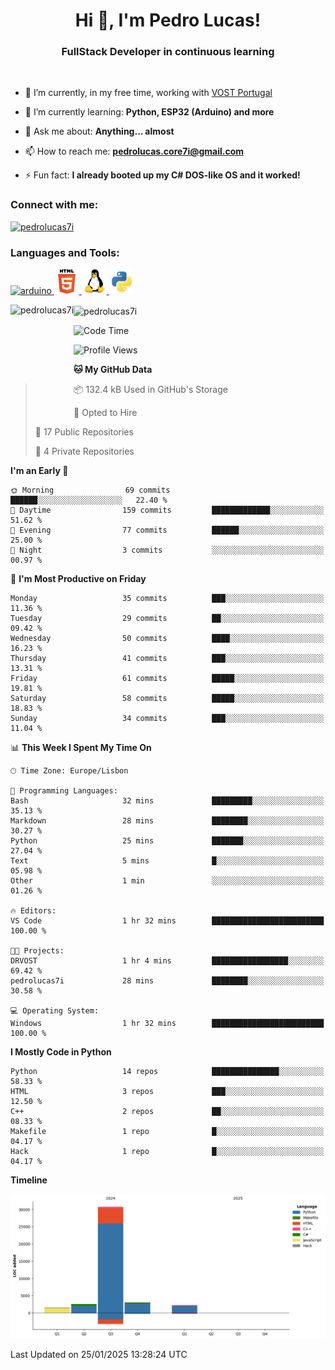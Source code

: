 <h1 align="center">Hi 👋, I'm Pedro Lucas!</h1>
<h3 align="center">FullStack Developer in continuous learning</h3>
<br>

- 🔭 I’m currently, in my free time, working with [VOST Portugal](https://github.com/vostpt) 

- 🌱 I’m currently learning: **Python, ESP32 (Arduino) and more**

- 💬 Ask me about: **Anything... almost**

- 📫 How to reach me: **pedrolucas.core7i@gmail.com**

- ⚡ Fun fact: **I already booted up my C# DOS-like OS and it worked!**

<h3 align="left">Connect with me:</h3>
<p align="left">
    <div display="flex">
        <p align="left"> <a href="https://twitter.com/pedrolucas7i" target="blank"><img src="https://img.shields.io/twitter/follow/pedrolucas7i?logo=twitter&style=for-the-badge" alt="pedrolucas7i" /></a> </p>
    </div>
</p>
<h3 align="left">Languages and Tools:</h3>
<p align="left"> <a href="https://www.arduino.cc/" target="_blank" rel="noreferrer"> <img src="https://cdn.worldvectorlogo.com/logos/arduino-1.svg" alt="arduino" width="40" height="40"/> </a> <a href="https://www.w3.org/html/" target="_blank" rel="noreferrer"> <img src="https://raw.githubusercontent.com/devicons/devicon/master/icons/html5/html5-original-wordmark.svg" alt="html5" width="40" height="40"/> </a> <a href="https://www.linux.org/" target="_blank" rel="noreferrer"> <img src="https://raw.githubusercontent.com/devicons/devicon/master/icons/linux/linux-original.svg" alt="linux" width="40" height="40"/> </a> <a href="https://www.python.org" target="_blank" rel="noreferrer"> <img src="https://raw.githubusercontent.com/devicons/devicon/master/icons/python/python-original.svg" alt="python" width="40" height="40"/> </a> </p>

<p><img align="left" height="194px" src="https://github-readme-stats.vercel.app/api/top-langs?username=pedrolucas7i&show_icons=true&theme=tokyonight&locale=en&layout=compact" alt="pedrolucas7i" /></p><img height="194px" align="center" src="https://github-readme-stats.vercel.app/api?username=pedrolucas7i&show_icons=true&theme=tokyonight&locale=en" alt="pedrolucas7i" />

<!--START_SECTION:waka-->
![Code Time](http://img.shields.io/badge/Code%20Time-4%20hrs%2019%20mins-blue)

![Profile Views](http://img.shields.io/badge/Profile%20Views-224-blue)

**🐱 My GitHub Data** 

> 📦 132.4 kB Used in GitHub's Storage 
 > 
> 💼 Opted to Hire
 > 
> 📜 17 Public Repositories 
 > 
> 🔑 4 Private Repositories 
 > 
**I'm an Early 🐤** 

```text
🌞 Morning                69 commits          ██████░░░░░░░░░░░░░░░░░░░   22.40 % 
🌆 Daytime                159 commits         █████████████░░░░░░░░░░░░   51.62 % 
🌃 Evening                77 commits          ██████░░░░░░░░░░░░░░░░░░░   25.00 % 
🌙 Night                  3 commits           ░░░░░░░░░░░░░░░░░░░░░░░░░   00.97 % 
```
📅 **I'm Most Productive on Friday** 

```text
Monday                   35 commits          ███░░░░░░░░░░░░░░░░░░░░░░   11.36 % 
Tuesday                  29 commits          ██░░░░░░░░░░░░░░░░░░░░░░░   09.42 % 
Wednesday                50 commits          ████░░░░░░░░░░░░░░░░░░░░░   16.23 % 
Thursday                 41 commits          ███░░░░░░░░░░░░░░░░░░░░░░   13.31 % 
Friday                   61 commits          █████░░░░░░░░░░░░░░░░░░░░   19.81 % 
Saturday                 58 commits          █████░░░░░░░░░░░░░░░░░░░░   18.83 % 
Sunday                   34 commits          ███░░░░░░░░░░░░░░░░░░░░░░   11.04 % 
```


📊 **This Week I Spent My Time On** 

```text
🕑︎ Time Zone: Europe/Lisbon

💬 Programming Languages: 
Bash                     32 mins             █████████░░░░░░░░░░░░░░░░   35.13 % 
Markdown                 28 mins             ████████░░░░░░░░░░░░░░░░░   30.27 % 
Python                   25 mins             ███████░░░░░░░░░░░░░░░░░░   27.04 % 
Text                     5 mins              █░░░░░░░░░░░░░░░░░░░░░░░░   05.98 % 
Other                    1 min               ░░░░░░░░░░░░░░░░░░░░░░░░░   01.26 % 

🔥 Editors: 
VS Code                  1 hr 32 mins        █████████████████████████   100.00 % 

🐱‍💻 Projects: 
DRVOST                   1 hr 4 mins         █████████████████░░░░░░░░   69.42 % 
pedrolucas7i             28 mins             ████████░░░░░░░░░░░░░░░░░   30.58 % 

💻 Operating System: 
Windows                  1 hr 32 mins        █████████████████████████   100.00 % 
```

**I Mostly Code in Python** 

```text
Python                   14 repos            ███████████████░░░░░░░░░░   58.33 % 
HTML                     3 repos             ███░░░░░░░░░░░░░░░░░░░░░░   12.50 % 
C++                      2 repos             ██░░░░░░░░░░░░░░░░░░░░░░░   08.33 % 
Makefile                 1 repo              █░░░░░░░░░░░░░░░░░░░░░░░░   04.17 % 
Hack                     1 repo              █░░░░░░░░░░░░░░░░░░░░░░░░   04.17 % 
```



**Timeline**

![Lines of Code chart](https://raw.githubusercontent.com/pedrolucas7i/pedrolucas7i/main/assets/bar_graph.png)


 Last Updated on 25/01/2025 13:28:24 UTC
<!--END_SECTION:waka-->
